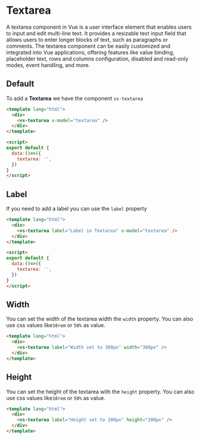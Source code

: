 # Textarea
<box header>

 A textarea component in Vue is a user interface element that enables users to input and edit multi-line text. It provides a resizable text input field that allows users to enter longer blocks of text, such as paragraphs or comments. The textarea component can be easily customized and integrated into Vue applications, offering features like value binding, placeholder text, rows and columns configuration, disabled and read-only modes, event handling, and more.

</box>

<box>

## Default

To add a **Textarea** we have the component `vs-textarea`

<vuecode md>
<div slot="demo">
  <Demos-Textarea-Default />
</div>
<div slot="code">

```html
<template lang="html">
  <div>
    <vs-textarea v-model="textarea" />
  </div>
</template>

<script>
export default {
  data:()=>({
    textarea: '',
  })
}
</script>
```

</div>
</vuecode>
</box>

<box>

## Label

If you need to add a label you can use the `label` property

<vuecode md>
<div slot="demo">
  <Demos-Textarea-Label />
</div>
<div slot="code">

```html
<template lang="html">
  <div>
    <vs-textarea label="Label in Textarea" v-model="textarea" />
  </div>
</template>

<script>
export default {
  data:()=>({
    textarea: '',
  })
}
</script>
```

</div>
</vuecode>
</box>

<box>

## Width

You can set the width of the textarea width the `width` property. You can also use css values like`10rem` or `50%` as value.

<vuecode md>
<div slot="demo">
  <Demos-Textarea-Width />
</div>
<div slot="code">

```html
<template lang="html">
  <div>
    <vs-textarea label="Width set to 300px" width="300px" />
  </div>
</template>
```

</div>
</vuecode>
</box>

<box>

## Height

You can set the height of the textarea with the `height` property. You can also use css values like`10rem` or `50%` as value.

<vuecode md>
<div slot="demo">
  <Demos-Textarea-Height />
</div>
<div slot="code">

```html
<template lang="html">
  <div>
    <vs-textarea label="Height set to 200px" height="200px" />
  </div>
</template>
```

</div>
</vuecode>
</box>